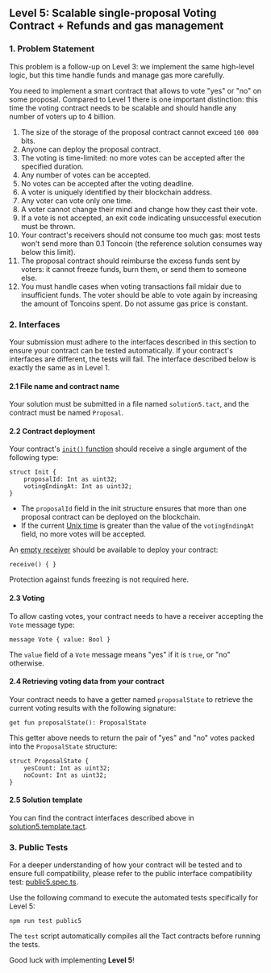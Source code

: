 ## Level 5: Scalable single-proposal Voting Contract + Refunds and gas management

### 1. Problem Statement

This problem is a follow-up on Level 3: we implement the same high-level logic, but this time handle funds and manage gas more carefully.

You need to implement a smart contract that allows to vote "yes" or "no" on some proposal.
Compared to Level 1 there is one important distinction: this time the voting contract needs to be scalable and should handle any number of voters up to 4 billion.

1. The size of the storage of the proposal contract cannot exceed `100 000` bits.
2. Anyone can deploy the proposal contract.
3. The voting is time-limited: no more votes can be accepted after the specified duration.
4. Any number of votes can be accepted.
5. No votes can be accepted after the voting deadline.
6. A voter is uniquely identified by their blockchain address.
7. Any voter can vote only one time.
8. A voter cannot change their mind and change how they cast their vote.
9. If a vote is not accepted, an exit code indicating unsuccessful execution must be thrown.
10. Your contract's receivers should not consume too much gas: most tests won't send more than 0.1 Toncoin (the reference solution consumes way below this limit).
11. The proposal contract should reimburse the excess funds sent by voters: it cannot freeze funds, burn them, or send them to someone else.
12. You must handle cases when voting transactions fail midair due to insufficient funds. The voter should be able to vote again by increasing the amount of Toncoins spent. Do not assume gas price is constant.

### 2. Interfaces

Your submission must adhere to the interfaces described in this section to ensure your contract can be tested automatically.
If your contract's interfaces are different, the tests will fail.
The interface described below is exactly the same as in Level 1.

#### 2.1 File name and contract name

Your solution must be submitted in a file named `solution5.tact`, and the contract must be named `Proposal`.

#### 2.2 Contract deployment

Your contract's [`init()` function](https://docs.tact-lang.org/book/contracts/#init-function) should receive a single argument of the following type:

```tact
struct Init {
    proposalId: Int as uint32;
    votingEndingAt: Int as uint32;
}
```

- The `proposalId` field in the init structure ensures that more than one proposal contract can be deployed on the blockchain.
- If the current [Unix time](https://en.wikipedia.org/wiki/Unix_time) is greater than the value of the `votingEndingAt` field, no more votes will be accepted.

An [empty receiver](https://docs.tact-lang.org/book/receive/#receive-internal-messages) should be available to deploy your contract:

```tact
receive() { }
```

Protection against funds freezing is not required here.

#### 2.3 Voting

To allow casting votes, your contract needs to have a receiver accepting the `Vote` message type:

```tact
message Vote { value: Bool }
```

The `value` field of a `Vote` message means "yes" if it is `true`, or "no" otherwise.

#### 2.4 Retrieving voting data from your contract 

Your contract needs to have a getter named `proposalState` to retrieve the current voting results with the following signature:

```tact
get fun proposalState(): ProposalState
```

This getter above needs to return the pair of "yes" and "no" votes packed into the `ProposalState` structure:

```tact
struct ProposalState {
    yesCount: Int as uint32;
    noCount: Int as uint32;
}
```

#### 2.5 Solution template

You can find the contract interfaces described above in [solution5.template.tact](./solution5.template.tact).

### 3. Public Tests

For a deeper understanding of how your contract will be tested and to ensure full compatibility, please refer to the public interface compatibility test: [public5.spec.ts](./public5.spec.ts).

Use the following command to execute the automated tests specifically for Level 5: 

```shell
npm run test public5
```

The `test` script automatically compiles all the Tact contracts before running the tests.

Good luck with implementing **Level 5**!